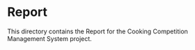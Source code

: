 # Report

This directory contains the Report for the Cooking Competition Management System project. 
